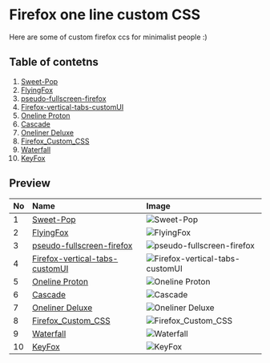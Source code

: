 # Firefox one line custom CSS

Here are some of custom firefox ccs for minimalist people :)

## Table of contetns
 1. [Sweet-Pop](https://github.com/PROxZIMA/Sweet-Pop)
 2. [FlyingFox](https://github.com/akshat46/FlyingFox)
 3. [pseudo-fullscreen-firefox](https://github.com/ongots/pseudo-fullscreen-firefox)
 4. [Firefox-vertical-tabs-customUI](https://github.com/sagars007/Firefox-vertical-tabs-customUI)
 5. [Oneline Proton](https://github.com/lr-tech/OnelineProton)
 6. [Cascade](https://github.com/andreasgrafen/cascade)
 7. [Oneliner Deluxe](https://github.com/Doosty/Oneliner-Deluxe)
 8. [Firefox_Custom_CSS](https://github.com/hakan-demirli/Firefox_Custom_CSS)
 9. [Waterfall](https://github.com/crambaud/waterfall)
 10. [KeyFox](https://github.com/alfarexguy2019/KeyFox)


## Preview
| No | Name                                                                                          | Image                                                                                                                        |
|:---|:----------------------------------------------------------------------------------------------|:-----------------------------------------------------------------------------------------------------------------------------|
| 1  | [Sweet-Pop](https://github.com/PROxZIMA/Sweet-Pop)                                            | ![Sweet-Pop](https://raw.githubusercontent.com/PROxZIMA/Sweet-Pop/master/assets/preview.png)                                 |
| 2  | [FlyingFox](https://github.com/akshat46/FlyingFox)                                            | ![FlyingFox](https://github.com/akshat46/FlyingFox/raw/master/img/demo-hover.gif)                                            |
| 3  | [pseudo-fullscreen-firefox](https://github.com/ongots/pseudo-fullscreen-firefox)              | ![pseudo-fullscreen-firefox](https://github.com/ongots/pseudo-fullscreen-firefox/raw/main/demo.gif)                          |
| 4  | [Firefox-vertical-tabs-customUI](https://github.com/sagars007/Firefox-vertical-tabs-customUI) | ![Firefox-vertical-tabs-customUI](https://github.com/sagars007/Firefox-vertical-tabs-customUI/raw/main/ss/normal_thintt.jpg) |
| 5  | [Oneline Proton](https://github.com/lr-tech/OnelineProton)                                    | ![Oneline Proton](https://github.com/lr-tech/OnelineProton/raw/master/screenshot.png)                                        |
| 6  | [Cascade](https://github.com/andreasgrafen/cascade)                                           | ![Cascade](https://github.com/andreasgrafen/cascade/raw/main/assets/preview.png)                                             |
| 7  | [Oneliner Deluxe](https://github.com/Doosty/Oneliner-Deluxe)                                  | ![Oneliner Deluxe](https://github.com/Doosty/Oneliner-Deluxe/raw/master/preview/pic3.png)                                    |
| 8  | [Firefox_Custom_CSS](https://github.com/hakan-demirli/Firefox_Custom_CSS)                     | ![Firefox_Custom_CSS](https://raw.githubusercontent.com/hakan-demirli/Firefox_Custom_CSS/main/pics/overall.png)              |
| 9  | [Waterfall](https://github.com/crambaud/waterfall)                                            | ![Waterfall](https://github.com/crambaud/waterfall/raw/main/assets/preview.png)                                              |
| 10 | [KeyFox](https://github.com/alfarexguy2019/KeyFox)                                            | ![KeyFox](https://user-images.githubusercontent.com/78948152/136501706-accca691-b9c3-4841-acd7-6bb843d2f422.png)             |




